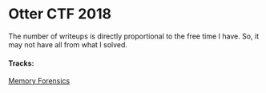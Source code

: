 # Otter CTF 2018

The number of writeups is directly proportional to the free time I have. So, it may not have all from what I solved.

#### Tracks:
[Memory Forensics](https://github.com/aadityapurani/My-CTF-Solutions/tree/master/otterctf-2018/memory-forensics)
